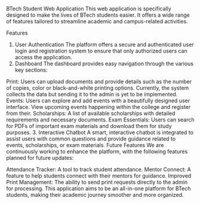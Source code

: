 BTech Student Web Application
This web application is specifically designed to make the lives of BTech students easier. It offers a wide range of features tailored to streamline academic and campus-related activities.

Features
1. User Authentication
The platform offers a secure and authenticated user login and registration system to ensure that only authorized users can access the application.
2. Dashboard
The dashboard provides easy navigation through the various key sections:

Print:
Users can upload documents and provide details such as the number of copies, color or black-and-white printing options.
Currently, the system collects the data but sending it to the admin is yet to be implemented.
Events:
Users can explore and add events with a beautifully designed user interface.
View upcoming events happening within the college and register from their.
Scholarships:
A list of available scholarships with detailed requirements and necessary documents.
Exam Essentials:
Users can search for PDFs of important exam materials and download them for study purposes.
3. Interactive Chatbot
A smart, interactive chatbot is integrated to assist users with common questions and provide guidance related to events, scholarships, or exam materials.
Future Features
We are continuously working to enhance the platform, with the following features planned for future updates:

Attendance Tracker: A tool to track student attendance.
Mentor Connect: A feature to help students connect with their mentors for guidance.
Improved Print Management: The ability to send print requests directly to the admin for processing.
This application aims to be an all-in-one platform for BTech students, making their academic journey smoother and more organized.
